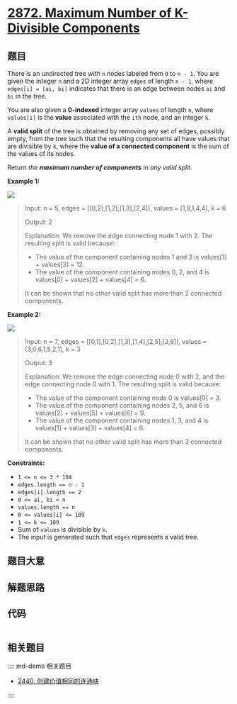 # [2872. Maximum Number of K-Divisible Components](https://leetcode.com/problems/maximum-number-of-k-divisible-components/)

## 题目

There is an undirected tree with `n` nodes labeled from `0` to `n - 1`. You
are given the integer `n` and a 2D integer array `edges` of length `n - 1`,
where `edges[i] = [ai, bi]` indicates that there is an edge between nodes `ai`
and `bi` in the tree.

You are also given a **0-indexed** integer array `values` of length `n`, where
`values[i]` is the **value** associated with the `ith` node, and an integer
`k`.

A **valid split** of the tree is obtained by removing any set of edges,
possibly empty, from the tree such that the resulting components all have
values that are divisible by `k`, where the **value of a connected component**
is the sum of the values of its nodes.

Return _the **maximum number of components** in any valid split_.



**Example 1:**

![](https://assets.leetcode.com/uploads/2023/08/07/example12-cropped2svg.jpg)

> Input: n = 5, edges = [[0,2],[1,2],[1,3],[2,4]], values = [1,8,1,4,4], k = 6
> 
> Output: 2
> 
> Explanation: We remove the edge connecting node 1 with 2. The resulting split is valid because:
> - The value of the component containing nodes 1 and 3 is values[1] + values[3] = 12.
> - The value of the component containing nodes 0, 2, and 4 is values[0] + values[2] + values[4] = 6.
> 
> It can be shown that no other valid split has more than 2 connected components.

**Example 2:**

![](https://assets.leetcode.com/uploads/2023/08/07/example21svg-1.jpg)

> Input: n = 7, edges = [[0,1],[0,2],[1,3],[1,4],[2,5],[2,6]], values = [3,0,6,1,5,2,1], k = 3
> 
> Output: 3
> 
> Explanation: We remove the edge connecting node 0 with 2, and the edge connecting node 0 with 1. The resulting split is valid because:
> - The value of the component containing node 0 is values[0] = 3.
> - The value of the component containing nodes 2, 5, and 6 is values[2] + values[5] + values[6] = 9.
> - The value of the component containing nodes 1, 3, and 4 is values[1] + values[3] + values[4] = 6.
> 
> It can be shown that no other valid split has more than 3 connected components.

**Constraints:**

  * `1 <= n <= 3 * 104`
  * `edges.length == n - 1`
  * `edges[i].length == 2`
  * `0 <= ai, bi < n`
  * `values.length == n`
  * `0 <= values[i] <= 109`
  * `1 <= k <= 109`
  * Sum of `values` is divisible by `k`.
  * The input is generated such that `edges` represents a valid tree.


## 题目大意

## 解题思路

## 代码

```javascript

```

## 相关题目

:::: md-demo 相关题目
- [2440. 创建价值相同的连通块](https://leetcode.com/problems/create-components-with-same-value)

::::
